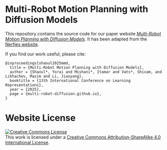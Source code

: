 #  Multi-Robot Motion Planning with Diffusion Models

This repository contains the source code for our paper website [_Multi-Robot Motion Planning with Diffusion Models_](https://multi-robot-diffusion.github.io/).
It has been adapted from the [Nerfies website](https://nerfies.github.io).

If you find our work useful, please cite:
```
@inproceedings{shaoul2025mmd,
  title = {Multi-Robot Motion Planning with Diffusion Models},
  author = {Shaoul*, Yorai and Mishani*, Itamar and Vats*, Shivam, and Likhachev, Maxim and Li, Jiaoyang},
  booktitle = {13th International Conference on Learning Representations},
  year = {2025},
  page = {multi-robot-diffusion.github.io},
}
```

# Website License
<a rel="license" href="http://creativecommons.org/licenses/by-sa/4.0/"><img alt="Creative Commons License" style="border-width:0" src="https://i.creativecommons.org/l/by-sa/4.0/88x31.png" /></a><br />This work is licensed under a <a rel="license" href="http://creativecommons.org/licenses/by-sa/4.0/">Creative Commons Attribution-ShareAlike 4.0 International License</a>.
